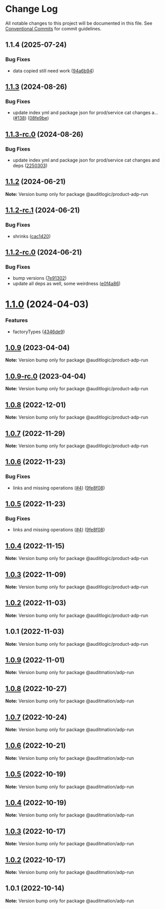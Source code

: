 # Change Log

All notable changes to this project will be documented in this file.
See [Conventional Commits](https://conventionalcommits.org) for commit guidelines.

## 1.1.4 (2025-07-24)


### Bug Fixes

* data copied still need work ([94a6b94](https://github.com/zerobias-org/product/commit/94a6b942fb0516367548599d739529536132755a))





## [1.1.3](https://github.com/auditlogic/product/compare/@auditlogic/product-adp-run@1.1.2...@auditlogic/product-adp-run@1.1.3) (2024-08-26)


### Bug Fixes

* update index yml and package json for prod/service cat changes a… ([#138](https://github.com/auditlogic/product/issues/138)) ([08fe9be](https://github.com/auditlogic/product/commit/08fe9beb1c8457462a19bc69caa02e6212d97e1a))





## [1.1.3-rc.0](https://github.com/auditlogic/product/compare/@auditlogic/product-adp-run@1.1.2...@auditlogic/product-adp-run@1.1.3-rc.0) (2024-08-26)


### Bug Fixes

* update index yml and package json for prod/service cat changes and deps ([2250303](https://github.com/auditlogic/product/commit/225030363a363608240135b7ebed386b28f01e4b))





## [1.1.2](https://github.com/auditlogic/product/compare/@auditlogic/product-adp-run@1.1.2-rc.1...@auditlogic/product-adp-run@1.1.2) (2024-06-21)

**Note:** Version bump only for package @auditlogic/product-adp-run





## [1.1.2-rc.1](https://github.com/auditlogic/product/compare/@auditlogic/product-adp-run@1.1.2-rc.0...@auditlogic/product-adp-run@1.1.2-rc.1) (2024-06-21)


### Bug Fixes

* shrinks ([cac1420](https://github.com/auditlogic/product/commit/cac14200fefcd8183ab69fe89a47bd3f70f563e9))





## [1.1.2-rc.0](https://github.com/auditlogic/product/compare/@auditlogic/product-adp-run@1.1.0...@auditlogic/product-adp-run@1.1.2-rc.0) (2024-06-21)


### Bug Fixes

* bump versions ([7e91302](https://github.com/auditlogic/product/commit/7e913023b8b312150ed7762c32fbbe616be71de5))
* update all deps as well, some weirdness ([e0f4a86](https://github.com/auditlogic/product/commit/e0f4a864714e2d3de6bbf3da014d5312fe53be2f))





# [1.1.0](https://github.com/auditlogic/product/compare/@auditlogic/product-adp-run@1.0.9...@auditlogic/product-adp-run@1.1.0) (2024-04-03)


### Features

* factoryTypes ([4346de9](https://github.com/auditlogic/product/commit/4346de92693aee892fccf725338ffc7b80ab182b))





## [1.0.9](https://github.com/auditlogic/product/compare/@auditlogic/product-adp-run@1.0.8...@auditlogic/product-adp-run@1.0.9) (2023-04-04)

**Note:** Version bump only for package @auditlogic/product-adp-run





## [1.0.9-rc.0](https://github.com/auditlogic/product/compare/@auditlogic/product-adp-run@1.0.8...@auditlogic/product-adp-run@1.0.9-rc.0) (2023-04-04)

**Note:** Version bump only for package @auditlogic/product-adp-run





## [1.0.8](https://github.com/auditlogic/product/compare/@auditlogic/product-adp-run@1.0.7...@auditlogic/product-adp-run@1.0.8) (2022-12-01)

**Note:** Version bump only for package @auditlogic/product-adp-run





## [1.0.7](https://github.com/auditlogic/product/compare/@auditlogic/product-adp-run@1.0.6...@auditlogic/product-adp-run@1.0.7) (2022-11-29)

**Note:** Version bump only for package @auditlogic/product-adp-run





## [1.0.6](https://github.com/auditlogic/product/compare/@auditlogic/product-adp-run@1.0.4...@auditlogic/product-adp-run@1.0.6) (2022-11-23)


### Bug Fixes

* links and missing operations ([#4](https://github.com/auditlogic/product/issues/4)) ([9fe8f08](https://github.com/auditlogic/product/commit/9fe8f08fe7c57fdb79f991ac35bd6ac2e7dcad38))





## [1.0.5](https://github.com/auditlogic/product/compare/@auditlogic/product-adp-run@1.0.4...@auditlogic/product-adp-run@1.0.5) (2022-11-23)


### Bug Fixes

* links and missing operations ([#4](https://github.com/auditlogic/product/issues/4)) ([9fe8f08](https://github.com/auditlogic/product/commit/9fe8f08fe7c57fdb79f991ac35bd6ac2e7dcad38))





## [1.0.4](https://github.com/auditlogic/product/compare/@auditlogic/product-adp-run@1.0.3...@auditlogic/product-adp-run@1.0.4) (2022-11-15)

**Note:** Version bump only for package @auditlogic/product-adp-run





## [1.0.3](https://github.com/auditlogic/product/compare/@auditlogic/product-adp-run@1.0.2...@auditlogic/product-adp-run@1.0.3) (2022-11-09)

**Note:** Version bump only for package @auditlogic/product-adp-run





## [1.0.2](https://github.com/auditlogic/product/compare/@auditlogic/product-adp-run@1.0.1...@auditlogic/product-adp-run@1.0.2) (2022-11-03)

**Note:** Version bump only for package @auditlogic/product-adp-run





## 1.0.1 (2022-11-03)

**Note:** Version bump only for package @auditlogic/product-adp-run





## [1.0.9](https://github.com/auditmation/store-content/compare/@auditmation/adp-run@1.0.8...@auditmation/adp-run@1.0.9) (2022-11-01)

**Note:** Version bump only for package @auditmation/adp-run





## [1.0.8](https://github.com/auditmation/store-content/compare/@auditmation/adp-run@1.0.7...@auditmation/adp-run@1.0.8) (2022-10-27)

**Note:** Version bump only for package @auditmation/adp-run





## [1.0.7](https://github.com/auditmation/store-content/compare/@auditmation/adp-run@1.0.6...@auditmation/adp-run@1.0.7) (2022-10-24)

**Note:** Version bump only for package @auditmation/adp-run





## [1.0.6](https://github.com/auditmation/store-content/compare/@auditmation/adp-run@1.0.5...@auditmation/adp-run@1.0.6) (2022-10-21)

**Note:** Version bump only for package @auditmation/adp-run





## [1.0.5](https://github.com/auditmation/store-content/compare/@auditmation/adp-run@1.0.4...@auditmation/adp-run@1.0.5) (2022-10-19)

**Note:** Version bump only for package @auditmation/adp-run





## [1.0.4](https://github.com/auditmation/store-content/compare/@auditmation/adp-run@1.0.3...@auditmation/adp-run@1.0.4) (2022-10-19)

**Note:** Version bump only for package @auditmation/adp-run





## [1.0.3](https://github.com/auditmation/store-content/compare/@auditmation/adp-run@1.0.2...@auditmation/adp-run@1.0.3) (2022-10-17)

**Note:** Version bump only for package @auditmation/adp-run





## [1.0.2](https://github.com/auditmation/store-content/compare/@auditmation/adp-run@1.0.1...@auditmation/adp-run@1.0.2) (2022-10-17)

**Note:** Version bump only for package @auditmation/adp-run





## 1.0.1 (2022-10-14)

**Note:** Version bump only for package @auditmation/adp-run
